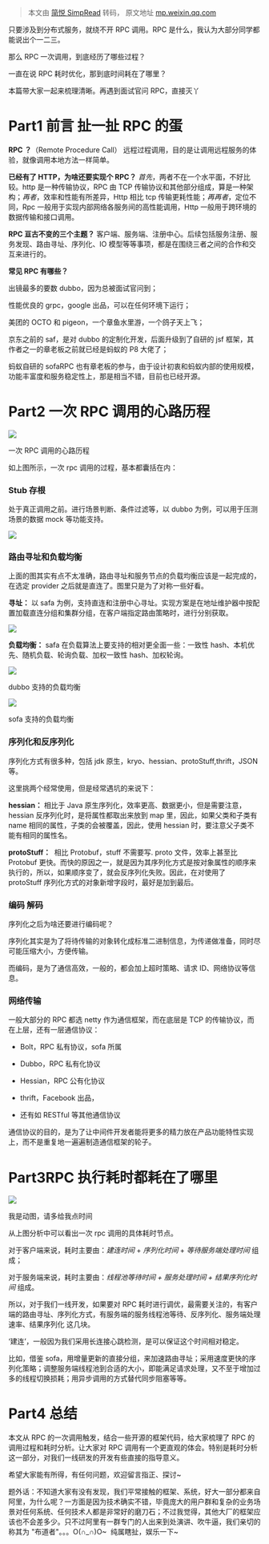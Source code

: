 > 本文由 [简悦 SimpRead](http://ksria.com/simpread/) 转码， 原文地址 [mp.weixin.qq.com](https://mp.weixin.qq.com/s?__biz=MzU0OTE4MzYzMw==&mid=2247516053&idx=3&sn=c9b06c55b121571087f55fc08205d553&chksm=fbb1366bccc6bf7d24fc4008b1cd9505cee79fff280a1ac8b0d76a8c2d4d0ddb7e68a8533a2f&mpshare=1&scene=1&srcid=0724QCCF2vvTYSKUUzd1jZt6&sharer_sharetime=1627116516068&sharer_shareid=7fece245937ac96f04f0fb8e1311fff1#rd)

只要涉及到分布式服务，就绕不开 RPC 调用。RPC 是什么，我认为大部分同学都能说出个一二三。

那么 RPC 一次调用，到底经历了哪些过程？

一直在说 RPC 耗时优化，那到底时间耗在了哪里？ 

本篇带大家一起来梳理清晰。再遇到面试官问 RPC，直接灭丫  

Part1 前言 扯一扯 RPC 的蛋
===================

**RPC ？**（Remote Procedure Call） 远程过程调用，目的是让调用远程服务的体验，就像调用本地方法一样简单。

**已经有了 HTTP，为啥还要实现个 RPC？** _首先_，两者不在一个水平面，不好比较。http 是一种传输协议，RPC 由 TCP 传输协议和其他部分组成，算是一种架构；_再者_，效率和性能有所差异，Http 相比 tcp 传输更耗性能；_再再者_，定位不同，Rpc 一般用于实现内部网络各服务间的高性能调用，Http 一般用于跨环境的数据传输和接口调用。

**RPC 亘古不变的三个主题？** 客户端、服务端、注册中心。后续包括服务注册、服务发现、路由寻址、序列化、IO 模型等等事项，都是在围绕三者之间的合作和交互来进行的。

**常见 RPC 有哪些？** 

出镜最多的要数 dubbo，因为总被面试官问到；

性能优良的 grpc，google 出品，可以在任何环境下运行；

美团的 OCTO 和 pigeon，一个章鱼水里游，一个鸽子天上飞；

京东之前的 saf，是对 dubbo 的定制化开发，后面升级到了自研的 jsf 框架，其作者之一的章老板之前就已经是蚂蚁的 P8 大佬了；

蚂蚁自研的 sofaRPC 也有章老板的参与，由于设计初衷和蚂蚁内部的使用规模，功能丰富度和服务稳定性上，那是相当不错，目前也已经开源。

Part2 一次 RPC 调用的心路历程
====================

  

  
![](https://mmbiz.qpic.cn/mmbiz_png/xE6oscyT530ictcH3MdMw3oev5NrXXLwibVY5r11EQ9Pxx8epXgvib0Y1UXJGs2AYpgGrG1TBFyoXtp7LYm9Kr8IA/640?wx_fmt=png)

一次 RPC 调用的心路历程

如上图所示，一次 rpc 调用的过程，基本都囊括在内：

### Stub 存根

处于真正调用之前。进行场景判断、条件过滤等，以 dubbo 为例，可以用于压测场景的数据 mock 等功能支持。

![](https://mmbiz.qpic.cn/mmbiz_png/xE6oscyT530ictcH3MdMw3oev5NrXXLwibvCgRicAckT6Wlz2SBEKZrkU1S0pAsy7S7DIKPFV9PPaBR2p6WAicBuhQ/640?wx_fmt=png)

### 路由寻址和负载均衡

上面的图其实有点不太准确，路由寻址和服务节点的负载均衡应该是一起完成的，在选定 provider 之后就是直连了。图里只是为了对称一些好看。

**寻址：** 以 safa 为例，支持直连和注册中心寻址。实现方案是在地址维护器中按配置加载直连分组和集群分组，在客户端指定路由策略时，进行分别获取。

![](https://mmbiz.qpic.cn/mmbiz_png/xE6oscyT530ictcH3MdMw3oev5NrXXLwibP9UlRDYecy2HD0UFR1AIiaUZRKYc6XELhMwSOx77yzaiaLTHWFcyF9rg/640?wx_fmt=png)

**负载均衡：** safa 在负载算法上要支持的相对更全面一些：一致性 hash、本机优先、随机负载、轮询负载、加权一致性 hash、加权轮询。

![](https://mmbiz.qpic.cn/mmbiz_png/xE6oscyT530ictcH3MdMw3oev5NrXXLwibiaRTlzTt8nrO3DMDAmMOjqicl1dsIzCQHcibQX85tEg2LuDW0ETEdc9Qw/640?wx_fmt=png)

dubbo 支持的负载均衡

![](https://mmbiz.qpic.cn/mmbiz_png/xE6oscyT530ictcH3MdMw3oev5NrXXLwibWHU4f29FfddFTGSld0S4f3Tt1jyE6fKiaialNjvsGPpr84icyME6KQc1Q/640?wx_fmt=png)

sofa 支持的负载均衡

### 序列化和反序列化

序列化方式有很多种，包括 jdk 原生，kryo、hessian、protoStuff,thrift，JSON 等。

这里挑两个经常使用，但是经常遇坑的来说下：

**hessian：** 相比于 Java 原生序列化，效率更高、数据更小，但是需要注意，hessian 反序列化时，是将属性都取出来放到 map 里，因此，如果父类和子类有 name 相同的属性，子类的会被覆盖，因此，使用 hessian 时，要注意父子类不能有相同的属性名。

**protoStuff：**  相比 Protobuf，stuff 不需要写. proto 文件，效率上甚至比 Protobuf 更快。而快的原因之一，就是因为其序列化方式是按对象属性的顺序来执行的，所以，如果顺序变了，就会反序列化失败。因此，在对使用了 protoStuff 序列化方式的对象新增字段时，最好是加到最后。

### 编码 解码

序列化之后为啥还要进行编码呢？

序列化其实是为了将待传输的对象转化成标准二进制信息，为传递做准备，同时尽可能压缩大小，方便传输。

而编码，是为了通信高效，一般的，都会加上超时策略、请求 ID、网络协议等信息。

### 网络传输

一般大部分的 RPC 都选 netty 作为通信框架，而在底层是 TCP 的传输协议，而在上层，还有一层通信协议：

*   Bolt，RPC 私有协议，sofa 所属
    
*   Dubbo，RPC 私有化协议
    
*   Hessian，RPC 公有化协议
    
*   thrift，Facebook 出品，
    
*   还有如 RESTful 等其他通信协议
    

通信协议的目的，是为了让中间件开发者能将更多的精力放在产品功能特性实现上，而不是重复地一遍遍制造通信框架的轮子。

Part3RPC 执行耗时都耗在了哪里
===================

![](https://mmbiz.qpic.cn/mmbiz_gif/xE6oscyT530ictcH3MdMw3oev5NrXXLwibI8ibl6j3ibBGdibthjxmxgbFick6oTsbC6re4kotGY3ibK4VVPeB87PXPjg/640?wx_fmt=gif)

我是动图，请多给我点时间

从上图分析中可以看出一次 rpc 调用的具体耗时节点。

对于客户端来说，耗时主要由：_建连时间_ + _序列化时间_ + _等待服务端处理时间_ 组成；

对于服务端来说，耗时主要由：_线程池等待时间 +_ _服务处理时间 +_ _结果序列化时间_ 组成。

所以，对于我们一线开发，如果要对 RPC 耗时进行调优，最需要关注的，有客户端的路由寻址、序列化方式，有服务端的服务线程池等待、反序列化、服务端处理速率、结果序列化 这几块。

‘建连’，一般因为我们采用长连接心跳检测，是可以保证这个时间相对稳定。

比如，借鉴 sofa，用增量更新的直接分组，来加速路由寻址；采用速度更快的序列化策略；调整服务端线程池到合适的大小，即能满足请求处理，又不至于增加过多的线程切换损耗；用异步调用的方式替代同步阻塞等等。

Part4 总结
========

本文从 RPC 的一次调用触发，结合一些开源的框架代码，给大家梳理了 RPC 的调用过程和耗时分析。让大家对 RPC 调用有一个更直观的体会。特别是耗时分析这一部分，对我们一线研发的开发有些直接的指导意义。

希望大家能有所得，有任何问题，欢迎留言指正、探讨~

题外话：不知道大家有没有发现，我们平常接触的框架、系统，好大一部分都来自阿里，为什么呢？一方面是因为技术确实不错，毕竟庞大的用户群和复杂的业务场景对任何系统、任何技术人都是非常好的磨刀石；不过我觉得，其他大厂的框架应该也不会差多少。只不过阿里有一群专门的人出来到处演讲、吹牛逼，我们亲切的称其为 "布道者"。。。O(∩_∩)O~  纯属瞎扯，娱乐一下~